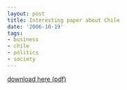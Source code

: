 ```yaml
---
layout: post
title: Interesting paper about Chile
date: '2006-10-19'
tags:
- business
- chile
- politics
- society
---
```


[download here (pdf)][1]

[1]: http://www.networkideas.org/featart/sep2006/Chile_Alternatives.pdf

